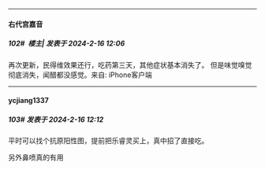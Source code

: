 
*****

####  右代宫嘉音  
##### 102#         楼主| 发表于 2024-2-16 12:06

再次更新，民得维效果还行，吃药第三天，其他症状基本消失了。
但是味觉嗅觉彻底消失，闻醋都没感觉。来自: iPhone客户端

*****

####  ycjiang1337  
##### 103#       发表于 2024-2-16 12:12

平时可以找个抗原阳性图，提前把乐睿灵买上，真中招了直接吃。

另外鼻喷真的有用

